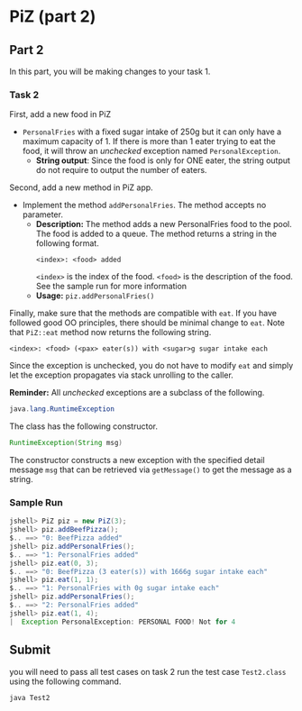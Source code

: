# PiZ (part 2)

## Part 2

In this part, you will be making changes to your task 1.


### Task 2

First, add a new food in PiZ

- `PersonalFries` with a fixed sugar intake of 250g but it can only have a maximum capacity of 1.
    If there is more than 1 eater trying to eat the food, it will throw an
    _unchecked_ exception named `PersonalException`.
    - **String output**: Since the food is only for ONE eater, the string output do not require to 
    output the number of eaters.

Second, add a new method in PiZ app.

- Implement the method `addPersonalFries`.  The method accepts no parameter.
    - **Description:** The method adds a new PersonalFries food to the pool. The
        food is added to a queue. The method returns a string in the
        following format.
        ```
        <index>: <food> added
        ```
        `<index>` is the index of the food.
        `<food>` is the description of the food.
        See the sample run for more information
    - **Usage:** `piz.addPersonalFries()`

Finally, make sure that the methods are compatible with `eat`. If you have
followed good OO principles, there should be minimal change to `eat`.
Note that `PiZ::eat` method now returns the following string.
```
<index>: <food> (<pax> eater(s)) with <sugar>g sugar intake each
```

Since the exception is unchecked, you do not have to modify `eat` and simply 
let the exception propagates via stack unrolling to the caller.

**Reminder:** All _unchecked_ exceptions are a subclass of the following.
```java
java.lang.RuntimeException
```

The class has the following constructor.
```java
RuntimeException(String msg)
```

The constructor constructs a new exception with the  specified detail message 
`msg` that can be retrieved via `getMessage()` to get the message as a string.


### Sample Run

```java
jshell> PiZ piz = new PiZ(3);
jshell> piz.addBeefPizza();
$.. ==> "0: BeefPizza added"
jshell> piz.addPersonalFries();
$.. ==> "1: PersonalFries added"
jshell> piz.eat(0, 3);
$.. ==> "0: BeefPizza (3 eater(s)) with 1666g sugar intake each"
jshell> piz.eat(1, 1);
$.. ==> "1: PersonalFries with 0g sugar intake each"
jshell> piz.addPersonalFries();
$.. ==> "2: PersonalFries added"
jshell> piz.eat(1, 4);
|  Exception PersonalException: PERSONAL FOOD! Not for 4
```

## Submit
you will need to pass all test cases on task 2 run the test case 
`Test2.class` using the following command.

```shell
java Test2
```
